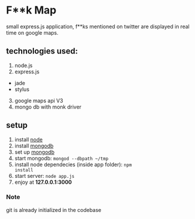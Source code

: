 # F**k Map

small express.js application, f**ks mentioned on twitter are displayed in real time on google maps.

## technologies used:

1. node.js
2. express.js
  * jade
  * stylus
3. google maps api V3
4. mongo db with monk driver

## setup
1. install [node](http://www.nodejs.org/)
2. install [mongodb](https://www.mongodb.org/)
3. set up [mongodb](http://docs.mongodb.org/manual/)
4. start mongodb: <code>mongod --dbpath ~/tmp </code>
5. install node dependecies (inside app folder): <code>npm install</code>
6. start server: <code>node app.js </code>
7. enjoy at **127.0.0.1:3000**

### Note
 git is already initialized in the codebase